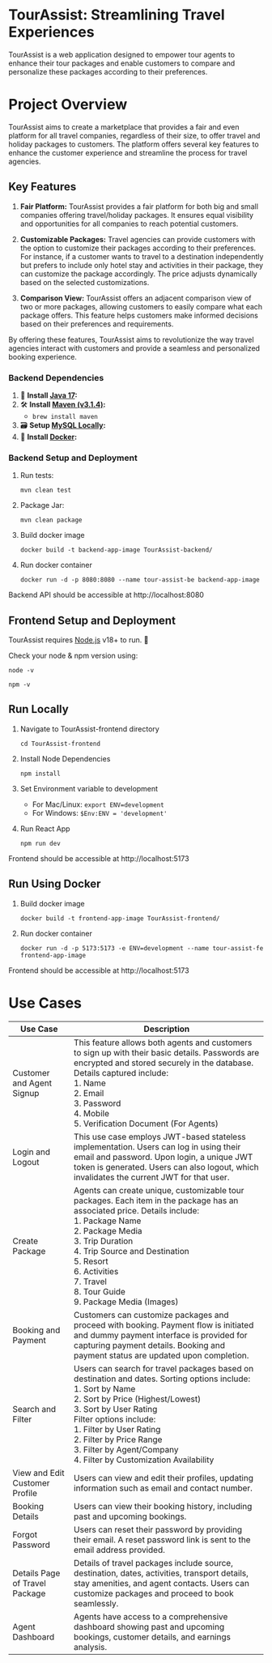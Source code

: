 # TourAssist: Streamlining Travel Experiences

TourAssist is a web application designed to empower tour agents to enhance their tour packages and enable customers to compare and personalize these packages according to their preferences.

# Project Overview

TourAssist aims to create a marketplace that provides a fair and even platform for all travel companies, regardless of their size, to offer travel and holiday packages to customers. The platform offers several key features to enhance the customer experience and streamline the process for travel agencies.

## Key Features

1. **Fair Platform:** TourAssist provides a fair platform for both big and small companies offering travel/holiday packages. It ensures equal visibility and opportunities for all companies to reach potential customers.

2. **Customizable Packages:** Travel agencies can provide customers with the option to customize their packages according to their preferences. For instance, if a customer wants to travel to a destination independently but prefers to include only hotel stay and activities in their package, they can customize the package accordingly. The price adjusts dynamically based on the selected customizations.

3. **Comparison View:** TourAssist offers an adjacent comparison view of two or more packages, allowing customers to easily compare what each package offers. This feature helps customers make informed decisions based on their preferences and requirements.

By offering these features, TourAssist aims to revolutionize the way travel agencies interact with customers and provide a seamless and personalized booking experience.


### Backend Dependencies

1. 🚀 **Install [Java 17](https://www.oracle.com/java/technologies/javase/jdk17-archive-downloads.html):** 
2. 🛠️ **Install [Maven (v3.1.4)](https://formulae.brew.sh/formula/maven):**
   - `brew install maven`
3. 🗃️ **Setup [MySQL Locally](https://www.mysql.com/downloads/):** 
4. 🐳 **Install [Docker](https://www.docker.com/products/docker-desktop/):**

### Backend Setup and Deployment

1. Run tests:

   `mvn clean test`

2. Package Jar:

   `mvn clean package`

3. Build docker image

   `docker build -t backend-app-image TourAssist-backend/`

4. Run docker container

   `docker run -d -p 8080:8080 --name tour-assist-be backend-app-image`

Backend API should be accessible at http://localhost:8080

## Frontend Setup and Deployment

TourAssist requires [Node.js](https://nodejs.org/) v18+ to run. 🚀

Check your node & npm version using:

`node -v`

`npm -v`

## Run Locally

1. Navigate to TourAssist-frontend directory

   `cd TourAssist-frontend `

2. Install Node Dependencies

   `npm install`

3. Set Environment variable to development

   - For Mac/Linux: `export ENV=development`
   - For Windows: `$Env:ENV = 'development'`

4. Run React App

   `npm run dev`

Frontend should be accessible at http://localhost:5173

## Run Using Docker

1. Build docker image

   `docker build -t frontend-app-image TourAssist-frontend/`

2. Run docker container

   `docker run -d -p 5173:5173 -e ENV=development --name tour-assist-fe frontend-app-image`

Frontend should be accessible at http://localhost:5173

# Use Cases

| Use Case | Description |
|----------|-------------|
| Customer and Agent Signup | This feature allows both agents and customers to sign up with their basic details. Passwords are encrypted and stored securely in the database. Details captured include: <br> 1. Name <br> 2. Email <br> 3. Password <br> 4. Mobile <br> 5. Verification Document (For Agents) |
| Login and Logout | This use case employs JWT-based stateless implementation. Users can log in using their email and password. Upon login, a unique JWT token is generated. Users can also logout, which invalidates the current JWT for that user. |
| Create Package | Agents can create unique, customizable tour packages. Each item in the package has an associated price. Details include: <br> 1. Package Name <br> 2. Package Media <br> 3. Trip Duration <br> 4. Trip Source and Destination <br> 5. Resort <br> 6. Activities <br> 7. Travel <br> 8. Tour Guide <br> 9. Package Media (Images) |
| Booking and Payment | Customers can customize packages and proceed with booking. Payment flow is initiated and dummy payment interface is provided for capturing payment details. Booking and payment status are updated upon completion. |
| Search and Filter | Users can search for travel packages based on destination and dates. Sorting options include: <br> 1. Sort by Name <br> 2. Sort by Price (Highest/Lowest) <br> 3. Sort by User Rating <br> Filter options include: <br> 1. Filter by User Rating <br> 2. Filter by Price Range <br> 3. Filter by Agent/Company <br> 4. Filter by Customization Availability |
| View and Edit Customer Profile | Users can view and edit their profiles, updating information such as email and contact number. |
| Booking Details | Users can view their booking history, including past and upcoming bookings. |
| Forgot Password | Users can reset their password by providing their email. A reset password link is sent to the email address provided. |
| Details Page of Travel Package | Details of travel packages include source, destination, dates, activities, transport details, stay amenities, and agent contacts. Users can customize packages and proceed to book seamlessly. |
| Agent Dashboard | Agents have access to a comprehensive dashboard showing past and upcoming bookings, customer details, and earnings analysis. |
